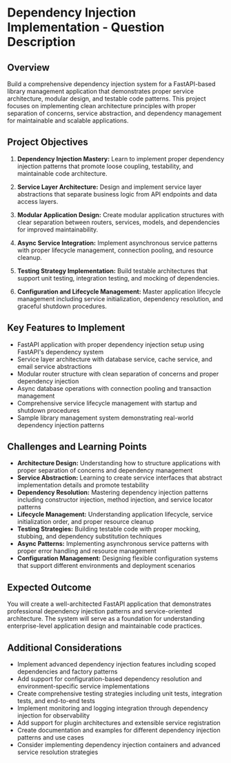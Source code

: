 # Dependency Injection Implementation - Question Description

## Overview

Build a comprehensive dependency injection system for a FastAPI-based library management application that demonstrates proper service architecture, modular design, and testable code patterns. This project focuses on implementing clean architecture principles with proper separation of concerns, service abstraction, and dependency management for maintainable and scalable applications.

## Project Objectives

1. **Dependency Injection Mastery:** Learn to implement proper dependency injection patterns that promote loose coupling, testability, and maintainable code architecture.

2. **Service Layer Architecture:** Design and implement service layer abstractions that separate business logic from API endpoints and data access layers.

3. **Modular Application Design:** Create modular application structures with clear separation between routers, services, models, and dependencies for improved maintainability.

4. **Async Service Integration:** Implement asynchronous service patterns with proper lifecycle management, connection pooling, and resource cleanup.

5. **Testing Strategy Implementation:** Build testable architectures that support unit testing, integration testing, and mocking of dependencies.

6. **Configuration and Lifecycle Management:** Master application lifecycle management including service initialization, dependency resolution, and graceful shutdown procedures.

## Key Features to Implement

- FastAPI application with proper dependency injection setup using FastAPI's dependency system
- Service layer architecture with database service, cache service, and email service abstractions
- Modular router structure with clean separation of concerns and proper dependency injection
- Async database operations with connection pooling and transaction management
- Comprehensive service lifecycle management with startup and shutdown procedures
- Sample library management system demonstrating real-world dependency injection patterns

## Challenges and Learning Points

- **Architecture Design:** Understanding how to structure applications with proper separation of concerns and dependency management
- **Service Abstraction:** Learning to create service interfaces that abstract implementation details and promote testability
- **Dependency Resolution:** Mastering dependency injection patterns including constructor injection, method injection, and service locator patterns
- **Lifecycle Management:** Understanding application lifecycle, service initialization order, and proper resource cleanup
- **Testing Strategies:** Building testable code with proper mocking, stubbing, and dependency substitution techniques
- **Async Patterns:** Implementing asynchronous service patterns with proper error handling and resource management
- **Configuration Management:** Designing flexible configuration systems that support different environments and deployment scenarios

## Expected Outcome

You will create a well-architected FastAPI application that demonstrates professional dependency injection patterns and service-oriented architecture. The system will serve as a foundation for understanding enterprise-level application design and maintainable code practices.

## Additional Considerations

- Implement advanced dependency injection features including scoped dependencies and factory patterns
- Add support for configuration-based dependency resolution and environment-specific service implementations
- Create comprehensive testing strategies including unit tests, integration tests, and end-to-end tests
- Implement monitoring and logging integration through dependency injection for observability
- Add support for plugin architectures and extensible service registration
- Create documentation and examples for different dependency injection patterns and use cases
- Consider implementing dependency injection containers and advanced service resolution strategies